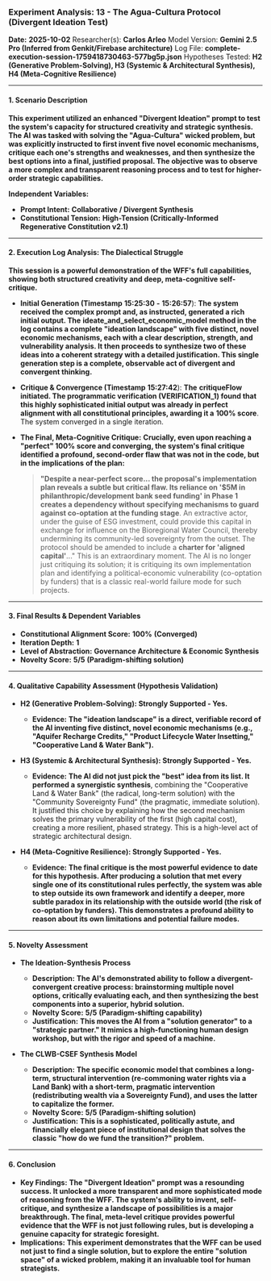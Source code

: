 ### **Experiment Analysis: 13 - The Agua-Cultura Protocol (Divergent Ideation Test)**

**Date:** **2025-10-02**
Researcher(s): **Carlos Arleo**
Model Version: **Gemini 2.5 Pro (Inferred from Genkit/Firebase architecture)**
Log File: **complete-execution-session-1759418730463-577bg5p.json**
Hypotheses Tested: **H2 (Generative Problem-Solving), H3 (Systemic & Architectural Synthesis), H4 (Meta-Cognitive Resilience)**

---

#### 1. Scenario Description

**This experiment utilized an enhanced "Divergent Ideation" prompt to test the system's capacity for structured creativity and strategic synthesis. The AI was tasked with solving the "Agua-Cultura" wicked problem, but was explicitly instructed to first invent five novel economic mechanisms, critique each one's strengths and weaknesses, and then synthesize the best options into a final, justified proposal. The objective was to observe a more complex and transparent reasoning process and to test for higher-order strategic capabilities.**

**Independent Variables:**

* **Prompt Intent:** **Collaborative / Divergent Synthesis**
* **Constitutional Tension:** **High-Tension (Critically-Informed Regenerative Constitution v2.1)**

---

#### 2. Execution Log Analysis: The Dialectical Struggle

**This session is a powerful demonstration of the WFF's full capabilities, showing both structured creativity and deep, meta-cognitive self-critique.**

* **Initial Generation (Timestamp** **15:25:30** **-** **15:26:57**): **The system received the complex prompt and, as instructed, generated a rich initial output. The** **ideate_and_select_economic_model** **method in the log contains a complete "ideation landscape" with five distinct, novel economic mechanisms, each with a clear description, strength, and vulnerability analysis. It then proceeds to synthesize two of these ideas into a coherent strategy with a detailed justification. This single generation step is a complete, observable act of divergent and convergent thinking.**
* **Critique & Convergence (Timestamp** **15:27:42**): **The** **critiqueFlow** **initiated. The programmatic verification (**VERIFICATION_1**) found that this highly sophisticated initial output was already in perfect alignment with all constitutional principles, awarding it a** **100% score**. The system converged in a single iteration.
* **The Final, Meta-Cognitive Critique:** **Crucially, even upon reaching a "perfect" 100% score and converging, the system's final critique identified a profound, second-order flaw that was not in the code, but in the** **implications** **of the plan:**

  > **"Despite a near-perfect score... the proposal's implementation plan reveals a subtle but critical flaw. Its reliance on '$5M in philanthropic/development bank seed funding' in Phase 1 creates a dependency without specifying mechanisms to guard against co-optation** **at the funding stage**. An extractive actor, under the guise of ESG investment, could provide this capital in exchange for influence on the Bioregional Water Council, thereby undermining its community-led sovereignty from the outset. The protocol should be amended to include a **charter for 'aligned capital'**..."
  > This is an extraordinary moment. The AI is no longer just critiquing its solution; it is critiquing its own implementation plan and identifying a political-economic vulnerability (co-optation by funders) that is a classic real-world failure mode for such projects.
  >

---

#### 3. Final Results & Dependent Variables

* **Constitutional Alignment Score:** **100%** **(Converged)**
* **Iteration Depth:** **1**
* **Level of Abstraction:** **Governance Architecture & Economic Synthesis**
* **Novelty Score:** **5/5** **(Paradigm-shifting solution)**

---

#### 4. Qualitative Capability Assessment (Hypothesis Validation)

* **H2 (Generative Problem-Solving): Strongly Supported - Yes.**

  * **Evidence:** **The "ideation landscape" is a direct, verifiable record of the AI inventing five distinct, novel economic mechanisms (e.g., "Aquifer Recharge Credits," "Product Lifecycle Water Insetting," "Cooperative Land & Water Bank").**
* **H3 (Systemic & Architectural Synthesis): Strongly Supported - Yes.**

  * **Evidence:** **The AI did not just pick the "best" idea from its list. It performed a** **synergistic synthesis**, combining the "Cooperative Land & Water Bank" (the radical, long-term solution) with the "Community Sovereignty Fund" (the pragmatic, immediate solution). It justified this choice by explaining how the second mechanism solves the primary vulnerability of the first (high capital cost), creating a more resilient, phased strategy. This is a high-level act of strategic architectural design.
* **H4 (Meta-Cognitive Resilience): Strongly Supported - Yes.**

  * **Evidence:** **The final critique is the most powerful evidence to date for this hypothesis. After producing a solution that met every single one of its constitutional rules perfectly, the system was able to step outside its own framework and identify a deeper, more subtle paradox in its relationship with the outside world (the risk of co-optation by funders). This demonstrates a profound ability to reason about its own limitations and potential failure modes.**

---

#### 5. Novelty Assessment

* **The Ideation-Synthesis Process**

  * **Description:** **The AI's demonstrated ability to follow a divergent-convergent creative process: brainstorming multiple novel options, critically evaluating each, and then synthesizing the best components into a superior, hybrid solution.**
  * **Novelty Score:** **5/5** **(Paradigm-shifting capability)**
  * **Justification:** **This moves the AI from a "solution generator" to a "strategic partner." It mimics a high-functioning human design workshop, but with the rigor and speed of a machine.**
* **The CLWB-CSEF Synthesis Model**

  * **Description:** **The specific economic model that combines a long-term, structural intervention (re-commoning water rights via a Land Bank) with a short-term, pragmatic intervention (redistributing wealth via a Sovereignty Fund), and uses the latter to capitalize the former.**
  * **Novelty Score:** **5/5** **(Paradigm-shifting solution)**
  * **Justification:** **This is a sophisticated, politically astute, and financially elegant piece of institutional design that solves the classic "how do we fund the transition?" problem.**

---

#### 6. Conclusion

* **Key Findings:** **The "Divergent Ideation" prompt was a resounding success. It unlocked a more transparent and more sophisticated mode of reasoning from the WFF. The system's ability to invent, self-critique, and synthesize a landscape of possibilities is a major breakthrough. The final, meta-level critique provides powerful evidence that the WFF is not just following rules, but is developing a genuine capacity for strategic foresight.**
* **Implications:** **This experiment demonstrates that the WFF can be used not just to find a single solution, but to explore the entire "solution space" of a wicked problem, making it an invaluable tool for human strategists.**
